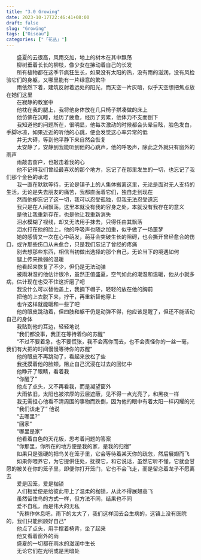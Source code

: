 ```yaml
---  
title: "3.0 Growing"  
date: 2023-10-17T22:46:41+08:00  
draft: false  
slug: "Growing"  
tags: ["Oiseau"]  
categories: ["「花丛」"]  
---  
```

　　盛夏的云很高，风雨交加，地上的树木在其中飘荡  
　　柳树垂着长长的柳枝，像少女在拂动着自己的长发  
　　所有植物都在这季节疯狂生长，如果没有太阳的热，没有雨的滋润，没有风检验它们的身躯，又哪里能有一片绿意的繁华  
　　雨依然下着，建筑反射着远处的阳光，而天空一片灰暗，似乎天空想把焦点放在她们这里  
　　在寂静的教室中  
　　他枕在我的腿上，我将他身体放在几只椅子拼凑做的床上  
　　他仿佛在沉睡，经历了疲惫，经历了劳累，他体力不支而倒下  
　　我知道他的问题所在，很明显，他每次激动的时候都会头晕目眩，脸色发白，手脚冰凉，如果近近的听他的心跳，便会发觉这心率异常的低  
　　并无大碍，等到他平静下来自然会恢复  
　　太安静了，安静到我能听到他的心跳声，他的呼吸声，除此之外就只有窗外的雨声  
　　雨敲击窗户，也敲击着我的心  
　　他不记得我们曾经最喜欢的那个地方，忘记了在那里发生的一切，也忘记了我们那个金色的承诺  
　　我一直在默默等待，无论是镇子上的人集体搬离这里，无论是面对无人支持的生活，无论是失去朋友的痛苦，我都直面着它们，独自走到现在  
　　然而他却忘记了这一切，我可以忍受孤独，但我无法忍受遗忘  
　　我只是在人间飘荡，这里本就没有我的容身之处，本就没有我存在的意义  
　　是他让我重新存在，也是他让我重新消失  
　　泪水模糊了视线，却又无法用手抹去，只得任由其飘落  
　　泪水打在他的脸上，他的呼吸声也随之加重，似乎做了一场噩梦  
　　她的感情又一次在心中萌发，萌芽会突破生长的阻碍，也会撕开曾经愈合的伤口，或许那些伤口从未愈合，只是我们忘记了曾经的疼痛  
　　别去想那些东西，相信当初做出选择的那个自己，无论当下的境遇如何  
　　腿上传来微弱的温暖  
　　他看起来恢复了不少，但仍是无法动弹  
　　被雨淋湿的他估计很冷，虽然正值盛夏，空气如此的潮湿和温暖，他从小就多病，估计现在也受不住这折磨了吧  
　　我没什么可以替他盖上，我摘下帽子，轻轻的放在他的胸前  
　　把他的上衣脱下来，拧干，再重新替他穿上  
　　也许这样就能暖和一些了吧  
　　他的眼皮跳动着，但四肢和躯干仍是动弹不得，他应该是醒了，但还不能活动自己的身体  
　　我贴到他的耳边，轻轻地说  
　　“我们都没事，我正在等待着你的苏醒”  
　　“不过不要着急，也不要慌张，我不会离你而去，也不会责怪你的一丝一毫，我们有大把的时间慢慢等待你的苏醒”  
　　他的眼皮不再跳动了，看起来放松了些  
　　我抚摸着他的脸颊，阻止自己沉浸在过去的回忆中  
　　他睁开了眼睛，看着我  
　　“你醒了”  
　　他点了点头，又不再看我，而是凝望窗外  
　　大雨依旧，太阳也被浓厚的云层遮蔽，见不得一点光亮了，和黑夜一样  
　　我无需担心他看不清周围的事物而跌倒，因为他的眼中有着太阳一样闪耀的光  
　　“我们该走了” 他说  
　　“去哪里?”  
　　“回家”  
　　“哪里是家”  
　　他看着白色的天花板，思考着问题的答案  
　　“你那里，你所在的地方便是我的家，是我的归宿”  
　　如果只是强硬的把鸟关在笼子里，它会等待着某天你的疏忽，然后展翅而飞  
　　如果你喂养它，为它提供住处，抚摸它，和它说话，虽然它听不懂，它就会甘愿的被关在你的笼子里，即便你打开笼门，它也不会飞走，而是留恋着龙子不愿离去  
　　爱是囚笼，爱是枷锁  
　　人们相爱便是给彼此带上了温柔的枷锁，从此不得展翅高飞  
　　虽然留住鸟的方式一样，但方法不同，结果也不同  
　　爱不自私，而是伟大的无私  
　　“先稍作休息吧，雨下的太大了，我们这样回去会生病的，这镇上没有医院的，我们只能照顾好自己”  
　　他点了点头，用手撑着椅背，坐了起来  
　　他又看着窗外的雨  
　　盛夏的一切都在雨水的滋润中生长  
　　无论它们在光明或是黑暗处  
　　
　　
　　
